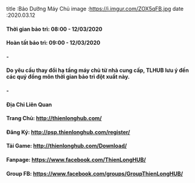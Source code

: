 title :Bảo Dưỡng Máy Chủ
image :https://i.imgur.com/ZOX5qFB.jpg
date  :2020.03.12

#### Thời gian bảo trì: 08:00 - 12/03/2020
#### Hoàn tất bảo trì: 09:00 - 12/03/2020
#### -
#### Do yêu cầu thay đổi hạ tầng máy chủ từ nhà cung cấp, TLHUB lưu ý đến các quý đồng môn thời gian bảo trì đột xuất này.
#### -
#### Địa Chỉ Liên Quan
#### Trang Chủ: http://thienlonghub.com/
#### Đăng Ký: http://psp.thienlonghub.com/register/
#### Tải Game: http://thienlonghub.com/Download/
#### Fanpage: https://www.facebook.com/ThienLongHUB/
#### Group FB: https://www.facebook.com/groups/GroupThienLongHUB/
